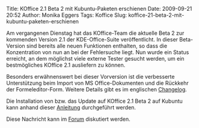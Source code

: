 Title: KOffice 2.1 Beta 2 mit Kubuntu-Paketen erschienen
Date: 2009-09-21 20:52
Author: Monika Eggers
Tags: Koffice
Slug: koffice-21-beta-2-mit-kubuntu-paketen-erschienen

Am vergangenen Dienstag hat das KOffice-Team die aktuelle Beta 2 zur
kommenden Version 2.1 der KDE-Office-Suite veröffentlicht. In dieser
Beta-Version sind bereits alle neuen Funktionen enthalten, so dass die
Konzentration von nun an bei der Fehlersuche liegt. Nun wurde ein Status
erreicht, an dem möglichst viele externe Tester gesucht werden, um ein
bestmögliches KOffice 2.1 ausliefern zu können.


Besonders erwähnenswert bei dieser Vorversion ist die verbesserte
Unterstützung beim Import von MS Office-Dokumenten und die Rückkehr der
Formeleditor-Form. Weitere Details gibt es im englischen
[Changelog](http://www.koffice.org/changelogs/koffice-21beta2-changelog "http://www.koffice.org/changelogs/koffice-21beta2-changelog").


<!--break--><!--break-->

Die Installation von bzw. das Update auf KOffice 2.1 Beta 2 auf Kubuntu
kann anhand dieser
[Anleitung](http://wiki.kubuntu-de.org/Installation/Upgrade/KOffice2 "http://wiki.kubuntu-de.org/Installation/Upgrade/KOffice2") durchgeführt werden.


Diese Nachricht kann im
[Forum](http://forum.kubuntu-de.org/index.php?board=1.0 "http://forum.kubuntu-de.org/index.php?board=1.0") diskutiert werden.



